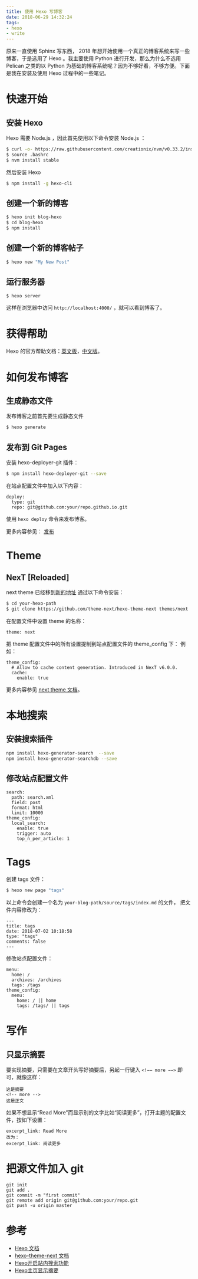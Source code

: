 ```yaml
---
title: 使用 Hexo 写博客
date: 2018-06-29 14:32:24
tags:
- hexo
- write
---
```


原来一直使用 Sphinx 写东西， 2018 年想开始使用一个真正的博客系统来写一些博客，于是选用了 Hexo 。我主要使用 Python 进行开发，那么为什么不选用 Pelican 之类的以 Python 为基础的博客系统呢？因为不够好看，不够方便。下面是我在安装及使用 Hexo 过程中的一些笔记。

<!-- more -->

# 快速开始

## 安装 Hexo

Hexo 需要 Node.js ，因此首先使用以下命令安装 Node.js ：

``` bash
$ curl -o- https://raw.githubusercontent.com/creationix/nvm/v0.33.2/install.sh | bash
$ source .bashrc
$ nvm install stable
```

然后安装 Hexo

``` bash
$ npm install -g hexo-cli
```

## 创建一个新的博客

``` bash
$ hexo init blog-hexo
$ cd blog-hexo
$ npm install
```

## 创建一个新的博客帖子

``` bash
$ hexo new "My New Post"
```


## 运行服务器

``` bash
$ hexo server
```

这样在浏览器中访问 `http://localhost:4000/` ，就可以看到博客了。

# 获得帮助

Hexo 的官方帮助文档：[英文版](https://hexo.io/docs/)，[中文版](
https://hexo.io/zh-cn/docs/)。

# 如何发布博客
##  生成静态文件

发布博客之前首先要生成静态文件

``` bash
$ hexo generate
```

## 发布到 Git Pages

安装 hexo-deployer-git 插件：

``` bash
$ npm install hexo-deployer-git --save
```

在站点配置文件中加入以下内容：

```
deploy:
  type: git
  repo: git@github.com:your/repo.github.io.git
```

使用 ``hexo deploy`` 命令来发布博客。

更多内容参见： [发布](https://hexo.io/docs/deployment.html)


# Theme

## NexT [Reloaded]

next theme 已经移到[新的地址](https://github.com/theme-next/hexo-theme-next)
通过以下命令安装：

``` bash
$ cd your-hexo-path
$ git clone https://github.com/theme-next/hexo-theme-next themes/next
```

在配置文件中设置 theme 的名称：

```
theme: next
```

把 theme 配置文件中的所有设置提制到站点配置文件的 theme_config 下：
例如：

```
theme_config:
  # Allow to cache content generation. Introduced in NexT v6.0.0.
  cache:
    enable: true
```

更多内容参见 [next theme 文档](https://github.com/theme-next/hexo-theme-next/tree/master/docs/)。

# 本地搜索

## 安装搜索插件

``` bash
npm install hexo-generator-search  --save
npm install hexo-generator-searchdb --save
```

## 修改站点配置文件

```
search:
  path: search.xml
  field: post
  format: html
  limit: 10000
theme_config:
  local_search:
    enable: true
    trigger: auto
    top_n_per_article: 1
```


# Tags

创建 tags 文件：

``` bash
$ hexo new page "tags"
```

以上命令会创建一个名为 ``your-blog-path/source/tags/index.md`` 的文件，
把文件内容修改为：

```
---
title: tags
date: 2018-07-02 10:18:58
type: "tags"
comments: false
---
```

修改站点配置文件：
```
menu:
  home: /
  archives: /archives
  tags: /tags
theme_config:
  menu:
    home: / || home
    tags: /tags/ || tags
```

# 写作
## 只显示摘要

要实现摘要，只需要在文章开头写好摘要后，另起一行键入 ``<!−− more −−>`` 即可，就像这样：

```
这是摘要
<!-- more -->
这是正文
```

如果不想显示“Read More”而显示别的文字比如“阅读更多”，打开主题的配置文件，按如下设置：

```
excerpt_link: Read More
改为：
excerpt_link: 阅读更多
```

# 把源文件加入 git
```
git init
git add .
git commit -m "first commit"
git remote add origin git@github.com:your/repo.git
git push -u origin master
```

# 参考

* [Hexo 文档](https://hexo.io/docs/)
* [hexo-theme-next 文档](https://github.com/theme-next/hexo-theme-next/)
* [Hexo开启站内搜索功能](https://www.jianshu.com/p/519b45730824)
* [Hexo主页显示摘要](https://ohmyarch.github.io/2014/12/24/Hexo%E4%B8%BB%E9%A1%B5%E6%98%BE%E7%A4%BA%E6%91%98%E8%A6%81/)
